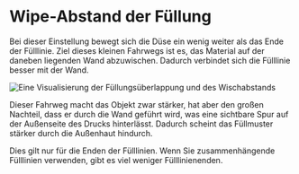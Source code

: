Wipe-Abstand der Füllung
====
Bei dieser Einstellung bewegt sich die Düse ein wenig weiter als das Ende der Fülllinie. Ziel dieses kleinen Fahrwegs ist es, das Material auf der daneben liegenden Wand abzuwischen. Dadurch verbindet sich die Fülllinie besser mit der Wand.

![Eine Visualisierung der Füllungsüberlappung und des Wischabstands](../../../articles/images/infill_overlap.svg)

Dieser Fahrweg macht das Objekt zwar stärker, hat aber den großen Nachteil, dass er durch die Wand geführt wird, was eine sichtbare Spur auf der Außenseite des Drucks hinterlässt. Dadurch scheint das Füllmuster stärker durch die Außenhaut hindurch.

Dies gilt nur für die Enden der Fülllinien. Wenn Sie zusammenhängende Fülllinien verwenden, gibt es viel weniger Fülllinienenden.